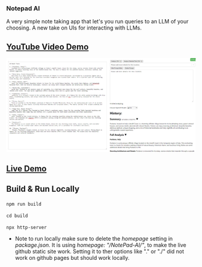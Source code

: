 
### Notepad AI

A very simple note taking app that let's you run queries to an LLM of your choosing.
A new take on UIs for interacting with LLMs.


## [YouTube Video Demo](https://youtu.be/ntdlgFmSxQY)
[![Video Demo](images/notepad_ai.png)](https://youtu.be/ntdlgFmSxQY)


## [Live Demo](https://dreamdimension.net/NotePad-AI/)

## Build & Run Locally
``` npm run build ```

``` cd build ```

``` npx http-server ```

* Note to run locally make sure to delete the *homepage* setting in *package.json*. It is using *homepage: "/NotePad-AI/"*, to make the live  github static site work. Setting it to ther options like "." or "./" did not work on github pages but should work locally.
